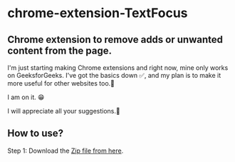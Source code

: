 # chrome-extension-TextFocus
## Chrome extension to remove adds or unwanted content from the page.
I'm just starting making Chrome extensions and right now, mine only works on GeeksforGeeks. I've got the basics down ✅, and my plan is to make it more useful for other websites too.🚀
<p>I am on it. 😁</p>
<p>I will appreciate all your suggestions.🫡</p>

## How to use?
Step 1: Download the [Zip file from here](https://github.com/21parth/chrome-extension-TextFocus/tree/main).
